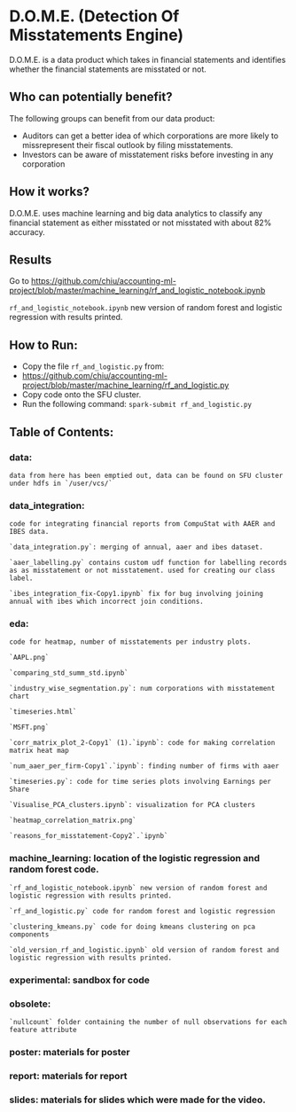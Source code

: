 # D.O.M.E. (Detection Of Misstatements Engine)
 
D.O.M.E. is a data product which takes in financial statements and identifies whether the financial statements are misstated or not.

## Who can potentially benefit?
The following groups can benefit from our data product:
* Auditors can get a better idea of which corporations are more likely to missrepresent their fiscal outlook by filing misstatements.
* Investors can be aware of misstatement risks before investing in any corporation

## How it works?
D.O.M.E. uses machine learning and big data analytics to classify any financial statement as either misstated or not misstated with about 82% accuracy.


## Results

Go to https://github.com/chiu/accounting-ml-project/blob/master/machine_learning/rf_and_logistic_notebook.ipynb
    
`rf_and_logistic_notebook.ipynb` new version of random forest and logistic regression with results printed. 

## How to Run:
* Copy the file `rf_and_logistic.py` from:
* https://github.com/chiu/accounting-ml-project/blob/master/machine_learning/rf_and_logistic.py
* Copy code onto the SFU cluster.
* Run the following command: `spark-submit rf_and_logistic.py`


## Table of Contents:

### data: 

    data from here has been emptied out, data can be found on SFU cluster under hdfs in `/user/vcs/`


### data_integration: 

    code for integrating financial reports from CompuStat with AAER and IBES data.

    `data_integration.py`: merging of annual, aaer and ibes dataset. 

    `aaer_labelling.py` contains custom udf function for labelling records as as misstatement or not misstatement. used for creating our class label. 
    
    `ibes_integration_fix-Copy1.ipynb` fix for bug involving joining annual with ibes which incorrect join conditions. 
    
 
 
### eda: 

    code for heatmap, number of misstatements per industry plots. 

    `AAPL.png`			
    
    `comparing_std_summ_std.ipynb`
        
    `industry_wise_segmentation.py`: num corporations with misstatement chart	
    
    `timeseries.html`
    
    `MSFT.png`		
    
    `corr_matrix_plot_2-Copy1` (1).`ipynb`: code for making correlation matrix heat map
    
    `num_aaer_per_firm-Copy1`.`ipynb`: finding number of firms with aaer
    
    `timeseries.py`: code for time series plots involving Earnings per Share
    
    `Visualise_PCA_clusters.ipynb`: visualization for PCA clusters
    
    `heatmap_correlation_matrix.png`		
    
    `reasons_for_misstatement-Copy2`.`ipynb`



### machine_learning: location of the logistic regression and random forest code. 
   
    `rf_and_logistic_notebook.ipynb` new version of random forest and logistic regression with results printed. 
    
    `rf_and_logistic.py` code for random forest and logistic regression
    
    `clustering_kmeans.py` code for doing kmeans clustering on pca components
    
    `old_version_rf_and_logistic.ipynb` old version of random forest and logistic regression with results printed. 


### experimental: sandbox for code

### obsolete: 

    `nullcount` folder containing the number of null observations for each feature attribute
    
    
### poster: materials for poster
### report: materials for report
### slides: materials for slides which were made for the video. 




